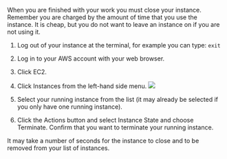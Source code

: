 When you are finished with your work you must close your instance. Remember you are charged
by the amount of time that you use the instance. It is cheap, but you do not want to leave an
instance on if you are not using it.
1. Log out of your instance at the terminal, for example you can type:
    `exit`
2. Log in to your AWS account with your web browser.
3. Click EC2.
4. Click Instances from the left-hand side menu. 
    ![](https://github.com/athertahir/katacoda-scenarios/raw/master/deep-learning-computer-vision/deep-learning-computer-vision-aws/steps/9/1.JPG)

5. Select your running instance from the list (it may already be selected if you only have
one running instance).
6. Click the Actions button and select Instance State and choose Terminate. Confirm
that you want to terminate your running instance.

It may take a number of seconds for the instance to close and to be removed from your list
of instances.